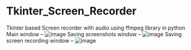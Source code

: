 # Tkinter_Screen_Recorder
Tkinter based Screen recorder with audio using ffmpeg library in python
Main window –
![image](https://user-images.githubusercontent.com/70128948/99882396-28df7c80-2c46-11eb-92fe-9da542bc0b5c.png)
Saving screenshots window –
![image](https://user-images.githubusercontent.com/70128948/99882419-66dca080-2c46-11eb-9834-c0b403260988.png)
Saving screen recording window –
![image](https://user-images.githubusercontent.com/70128948/99882436-765be980-2c46-11eb-833b-9342b86f12f9.png)

